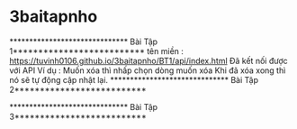 # 3baitapnho
****************************** Bài Tập 1**************************
tên miền : https://tuvinh0106.github.io/3baitapnho/BT1/api/index.html
Đã kết nối được với API
Ví dụ :
Muốn xóa thì nhấp chọn dòng muốn xóa
Khi đã xóa xong thì nó sẽ tự động cập nhật lại.
****************************** Bài Tập 2**************************

****************************** Bài Tập 3**************************
